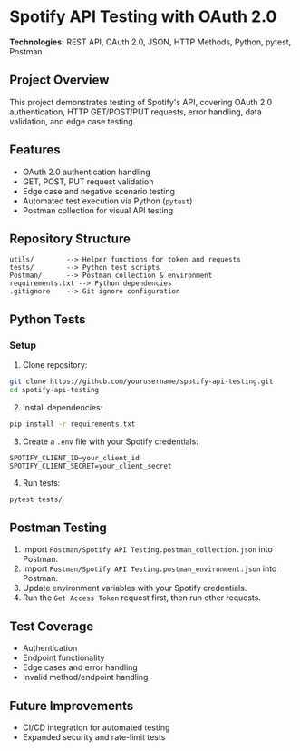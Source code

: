 # Spotify API Testing with OAuth 2.0

**Technologies:** REST API, OAuth 2.0, JSON, HTTP Methods, Python, pytest, Postman

## Project Overview

This project demonstrates testing of Spotify's API, covering OAuth 2.0 authentication, HTTP GET/POST/PUT requests, error handling, data validation, and edge case testing.

## Features

* OAuth 2.0 authentication handling
* GET, POST, PUT request validation
* Edge case and negative scenario testing
* Automated test execution via Python (`pytest`)
* Postman collection for visual API testing

## Repository Structure

```
utils/        --> Helper functions for token and requests
tests/        --> Python test scripts
Postman/      --> Postman collection & environment
requirements.txt --> Python dependencies
.gitignore    --> Git ignore configuration
```

## Python Tests

### Setup

1. Clone repository:

```bash
git clone https://github.com/yourusername/spotify-api-testing.git
cd spotify-api-testing
```

2. Install dependencies:

```bash
pip install -r requirements.txt
```

3. Create a `.env` file with your Spotify credentials:

```env
SPOTIFY_CLIENT_ID=your_client_id
SPOTIFY_CLIENT_SECRET=your_client_secret
```

4. Run tests:

```bash
pytest tests/
```

## Postman Testing

1. Import `Postman/Spotify API Testing.postman_collection.json` into Postman.
2. Import `Postman/Spotify API Testing.postman_environment.json` into Postman.
3. Update environment variables with your Spotify credentials.
4. Run the `Get Access Token` request first, then run other requests.

## Test Coverage

* Authentication
* Endpoint functionality
* Edge cases and error handling
* Invalid method/endpoint handling

## Future Improvements

* CI/CD integration for automated testing
* Expanded security and rate-limit tests
